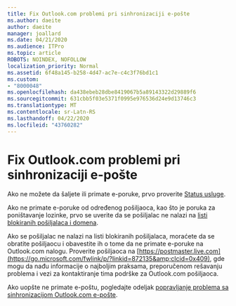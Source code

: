 ```yaml
---
title: Fix Outlook.com problemi pri sinhronizaciji e-pošte
ms.author: daeite
author: daeite
manager: joallard
ms.date: 04/21/2020
ms.audience: ITPro
ms.topic: article
ROBOTS: NOINDEX, NOFOLLOW
localization_priority: Normal
ms.assetid: 6f48a145-b258-4d47-ac7e-c4c3f76bd1c1
ms.custom:
- "8000048"
ms.openlocfilehash: da438ebeb28dbe8419067b5a89143322d29889f6
ms.sourcegitcommit: 631cbb5f03e5371f0995e976536d24e9d13746c3
ms.translationtype: MT
ms.contentlocale: sr-Latn-RS
ms.lasthandoff: 04/22/2020
ms.locfileid: "43760282"
---
```

# <a name="fix-outlookcom-email-sync-issues"></a>Fix Outlook.com problemi pri sinhronizaciji e-pošte

Ako ne možete da šaljete ili primate e-poruke, prvo proverite [Status usluge](https://go.microsoft.com/fwlink/p/?linkid=837482&amp;clcid=0x409).
  
Ako ne primate e-poruke od određenog pošiljaoca, kao što je poruka za poništavanje lozinke, prvo se uverite da se pošiljalac ne nalazi na [listi blokiranih pošiljalaca i domena](https://outlook.live.com/mail/options/mail/junkEmail/blockedSendersAndDomains).
  
Ako se pošiljalac ne nalazi na listi blokiranih pošiljalaca, moraćete da se obratite pošiljaocu i obavestite ih o tome da ne primate e-poruke na Outlook.com nalogu. Proverite pošiljaoca na [https://postmaster.live.com](https://go.microsoft.com/fwlink/p/?linkid=872135&amp;clcid=0x409), gde mogu da nađu informacije o najboljim praksama, preporučenom rešavanju problema i vezi za kontaktiranje tima podrške za Outlook.com pošiljaoca.
  
Ako uopšte ne primate e-poštu, pogledajte odeljak [popravljanje problema sa sinhronizacijom Outlook.com e-pošte](https://support.office.com/article/d39e3341-8d79-4bf1-b3c7-ded602233642?wt.mc_id=Office_Outlook_com_Alchemy).
